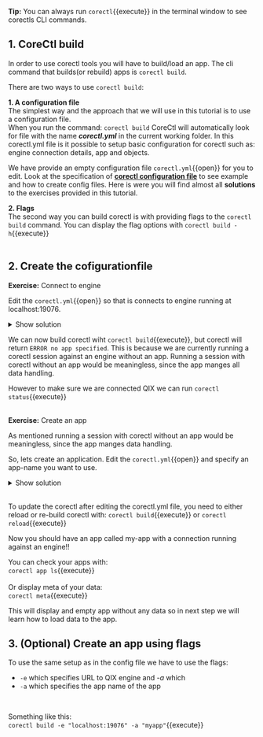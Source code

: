 
**Tip:** You can always run `corectl`{{execute}} in the terminal window to see corectls CLI commands. 


## 1. CoreCtl build
In order to use corectl tools you will have to build/load an app. The cli command that builds(or rebuild) apps is `corectl build`. <br>


There are two ways to use `corectl build`:
<br>

**1. A configuration file**
<br>The simplest way and the approach that we will use in this tutorial is to use a configuration file. <br>
When you run the command: `corectl build` CoreCtl will automatically look for file with the name ***corectl.yml*** in the current working folder. In this corectl.yml file is it possible to setup basic configuration for corectl such as: engine connection details, app and objects. <br>

We have provide an empty configuration file `corectl.yml`{{open}} for you to edit. Look at the specification of  [**corectl configuration file**](https://github.com/qlik-oss/corectl/blob/master/docs/corectl_config.md) to see example and how to create config files. Here is were you will find almost all **solutions** to the exercises provided in this tutorial. 
<br>


**2. Flags**
<br>The second way you can build corectl is with providing flags to the `corectl build` command. You can display the flag options with `corectl build -h`{{execute}}   
<br>



## 2. Create the cofigurationfile 

**Exercise:** Connect to engine
<br>

Edit the `corectl.yml`{{open}} so that is connects to engine running at localhost:19076. 

<details> <summary>Show solution</summary>
<p> 
<pre class="file" data-filename="corectl.yml" data-target="replace">engine: localhost:19076 # URL and port to running Qlik Associative Engine instance
</pre>
</p>
</details>  

 We can now build corectl wiht `corectl build`{{execute}}, but corectl will return `ERROR no app specified`. This is because we are currently running a corectl session against an engine without an app. Running a session with corectl without an app would be meaningless, since the app manges all data handling.  <br>

However to make sure we are connected  QIX we can run `corectl status`{{execute}} 
<br>
<br>

**Exercise:** Create an app

As mentioned running a session with corectl without an app would be meaningless, since the app manges data handling.  <br>

So, lets create an application. Edit the `corectl.yml`{{open}} and specify an app-name you want to use.

 <details> <summary>Show solution</summary>
 <p>
<pre class="file" data-filename="corectl.yml" data-target="append">app: myapp  # App name that the tool should open a session against.
</pre>

</p>
</details>

<br>

To update the corectl after editing the corectl.yml file, you need to either reload or re-build corectl with: `corectl build`{{execute}} or `corectl reload`{{execute}}

Now you should have an app called my-app with a connection running against an engine!!
<br>

You can check your apps with: <br>
`corectl app ls`{{execute}}
<br>
<br>
Or display meta of your data: <br>
`corectl meta`{{execute}}

This will display and empty app without any data so in next step we will learn how to load data to the app.

## 3. (Optional) Create an app using flags 

To use the same setup as in the config file we have to use the flags:
* `-e` which specifies URL to QIX engine and *-a* which 
* `-a` which specifies the app name of the app
<br>

Something like this: <br>
`corectl build -e "localhost:19076" -a "myapp"`{{execute}}